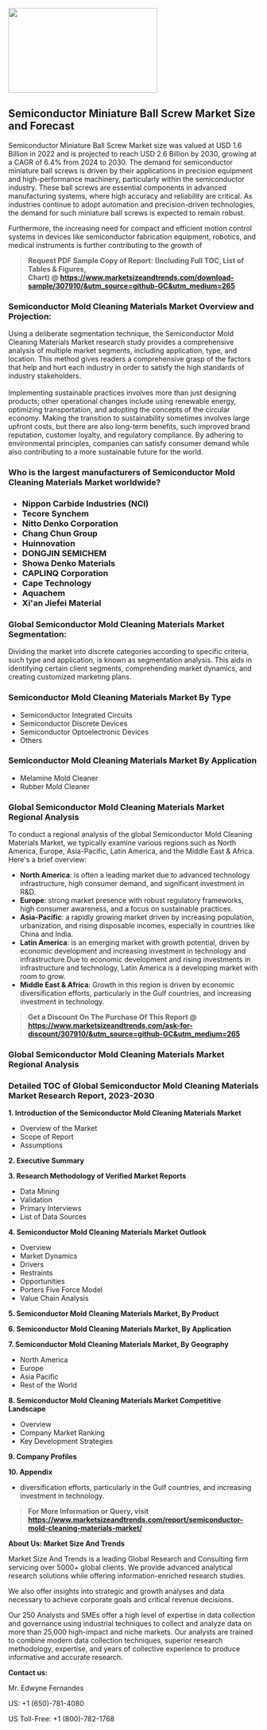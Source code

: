 <p><img class="alignnone size-medium wp-image-20088" src="https://ffe5etoiles.com/wp-content/uploads/2024/12/MST1-300x171.png" alt="" width="300" height="171" /></p><h2>Semiconductor Miniature Ball Screw Market Size and Forecast</h2><p>Semiconductor Miniature Ball Screw Market size was valued at USD 1.6 Billion in 2022 and is projected to reach USD 2.6 Billion by 2030, growing at a CAGR of 6.4% from 2024 to 2030. The demand for semiconductor miniature ball screws is driven by their applications in precision equipment and high-performance machinery, particularly within the semiconductor industry. These ball screws are essential components in advanced manufacturing systems, where high accuracy and reliability are critical. As industries continue to adopt automation and precision-driven technologies, the demand for such miniature ball screws is expected to remain robust.</p><p>Furthermore, the increasing need for compact and efficient motion control systems in devices like semiconductor fabrication equipment, robotics, and medical instruments is further contributing to the growth of </p><blockquote id="" class=""><strong>Request PDF Sample Copy of Report: (Including Full TOC, List of Tables &amp; Figures, Chart)&nbsp;@&nbsp;<strong><a href="https://www.marketsizeandtrends.com/download-sample/307910/&utm_source=github-GC&utm_medium=265" target="_blank">https://www.marketsizeandtrends.com/download-sample/307910/&utm_source=github-GC&utm_medium=265</a></strong></strong></blockquote><h3 id="" class="">Semiconductor Mold Cleaning Materials Market&nbsp;Overview and Projection:</h3><p id="" class="">Using a deliberate segmentation technique, the Semiconductor Mold Cleaning Materials Market research study provides a comprehensive analysis of multiple market segments, including application, type, and location. This method gives readers a comprehensive grasp of the factors that help and hurt each industry in order to satisfy the high standards of industry stakeholders. <br /> <br />Implementing sustainable practices involves more than just designing products; other operational changes include using renewable energy, optimizing transportation, and adopting the concepts of the circular economy. Making the transition to sustainability sometimes involves large upfront costs, but there are also long-term benefits, such improved brand reputation, customer loyalty, and regulatory compliance. By adhering to environmental principles, companies can satisfy consumer demand while also contributing to a more sustainable future for the world.</p><h3 id="" class="">Who is the largest manufacturers of&nbsp;Semiconductor Mold Cleaning Materials Market worldwide?</h3><h3 class=""><p><ul><li>Nippon Carbide Industries (NCI) </li><li> Tecore Synchem </li><li> Nitto Denko Corporation </li><li> Chang Chun Group </li><li> Huinnovation </li><li> DONGJIN SEMICHEM </li><li> Showa Denko Materials </li><li> CAPLINQ Corporation </li><li> Cape Technology </li><li> Aquachem </li><li> Xi'an Jiefei Material</li></ul></p></h3><h3 id="" class="">Global&nbsp;Semiconductor Mold Cleaning Materials Market Segmentation:</h3><p id="" class="">Dividing the market into discrete categories according to specific criteria, such type and application, is known as segmentation analysis. This aids in identifying certain client segments, comprehending market dynamics, and creating customized marketing plans.</p><h3 id="" class="">Semiconductor Mold Cleaning Materials Market&nbsp;By Type</h3><p><p><ul><li>Semiconductor Integrated Circuits</li><li> Semiconductor Discrete Devices</li><li> Semiconductor Optoelectronic Devices</li><li> Others</p></li></ul></p></p><h3 id="" class="">Semiconductor Mold Cleaning Materials Market&nbsp;By Application</h3><p class=""><p><ul><li>Melamine Mold Cleaner</li><li> Rubber Mold Cleaner</li></ul></p></p><h3 id="" class="">Global Semiconductor Mold Cleaning Materials Market Regional Analysis</h3><p id="" class="">To conduct a regional analysis of the global Semiconductor Mold Cleaning Materials Market, we typically examine various regions such as North America, Europe, Asia-Pacific, Latin America, and the Middle East &amp; Africa. Here's a brief overview:</p><ul><li><strong>North America</strong>: is often a leading market due to advanced technology infrastructure, high consumer demand, and significant investment in R&amp;D.</li><li><strong>Europe</strong>: strong market presence with robust regulatory frameworks, high consumer awareness, and a focus on sustainable practices.</li><li><strong>Asia-Pacific</strong>: a rapidly growing market driven by increasing population, urbanization, and rising disposable incomes, especially in countries like China and India.</li><li><strong>Latin America</strong>: is an emerging market with growth potential, driven by economic development and increasing investment in technology and infrastructure.Due to economic development and rising investments in infrastructure and technology, Latin America is a developing market with room to grow.</li><li><strong>Middle East &amp; Africa</strong>: Growth in this region is driven by economic diversification efforts, particularly in the Gulf countries, and increasing investment in technology.</li></ul><blockquote id="" class=""><strong>Get a Discount On The Purchase Of This Report @ <strong><a href="https://www.marketsizeandtrends.com/ask-for-discount/307910/&utm_source=github-GC&utm_medium=265" target="_blank">https://www.marketsizeandtrends.com/ask-for-discount/307910/&utm_source=github-GC&utm_medium=265</a></strong></strong></blockquote><h3 id="" class="">Global Semiconductor Mold Cleaning Materials Market Regional Analysis</h3><h3 id="" class="">Detailed TOC of Global Semiconductor Mold Cleaning Materials Market Research Report, 2023-2030</h3><p id="" class=""><strong>1. Introduction of the Semiconductor Mold Cleaning Materials Market</strong></p><ul><li>Overview of the Market</li><li>Scope of Report</li><li>Assumptions</li></ul><p id="" class=""><strong>2. Executive Summary</strong></p><p id="" class=""><strong>3. Research Methodology of Verified Market Reports</strong></p><ul><li>Data Mining</li><li>Validation</li><li>Primary Interviews</li><li>List of Data Sources</li></ul><p id="" class=""><strong>4. Semiconductor Mold Cleaning Materials Market Outlook</strong></p><ul><li>Overview</li><li>Market Dynamics</li><li>Drivers</li><li>Restraints</li><li>Opportunities</li><li>Porters Five Force Model</li><li>Value Chain Analysis</li></ul><p id="" class=""><strong>5. Semiconductor Mold Cleaning Materials Market, By Product</strong></p><p id="" class=""><strong>6. Semiconductor Mold Cleaning Materials Market, By Application</strong></p><p id="" class=""><strong>7. Semiconductor Mold Cleaning Materials Market, By Geography</strong></p><ul><li>North America</li><li>Europe</li><li>Asia Pacific</li><li>Rest of the World</li></ul><p id="" class=""><strong>8. Semiconductor Mold Cleaning Materials Market Competitive Landscape</strong></p><ul><li>Overview</li><li>Company Market Ranking</li><li>Key Development Strategies</li></ul><p id="" class=""><strong>9. Company Profiles</strong></p><p id="" class=""><strong>10. Appendix</strong></p><ul><li>diversification efforts, particularly in the Gulf countries, and increasing investment in technology.</li></ul><blockquote id="" class=""><strong>For More Information or Query, visit <strong><strong><a href="https://www.marketsizeandtrends.com/report/semiconductor-mold-cleaning-materials-market/" target="_blank">https://www.marketsizeandtrends.com/report/semiconductor-mold-cleaning-materials-market/</a></strong></strong></strong></blockquote><p id="" class=""><strong>About Us: Market Size And Trends</strong></p><p id="" class="">Market Size And Trends is a leading Global Research and Consulting firm servicing over 5000+ global clients. We provide advanced analytical research solutions while offering information-enriched research studies.</p><p id="" class="">We also offer insights into strategic and growth analyses and data necessary to achieve corporate goals and critical revenue decisions.</p><p id="" class="">Our 250 Analysts and SMEs offer a high level of expertise in data collection and governance using industrial techniques to collect and analyze data on more than 25,000 high-impact and niche markets. Our analysts are trained to combine modern data collection techniques, superior research methodology, expertise, and years of collective experience to produce informative and accurate research.</p><p id="" class=""><strong>Contact us:</strong></p><p id="" class="">Mr. Edwyne Fernandes</p><p id="" class="">US: +1 (650)-781-4080</p><p id="" class="">US Toll-Free: +1 (800)-782-1768</p>
